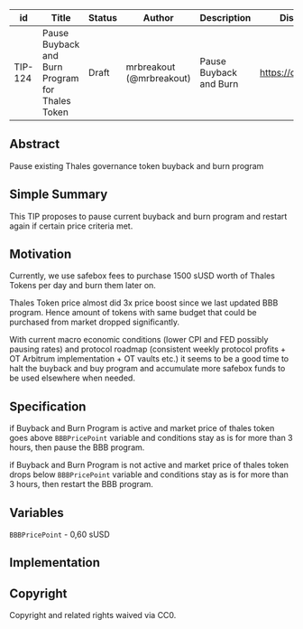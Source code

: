 | id | Title | Status | Author | Description | Discussions to | Created |
| ----------- | ----------- | ----------- | ----------- | ----------- | ----------- | ----------- |
| TIP-124 | Pause Buyback and Burn Program for Thales Token| Draft | mrbreakout (@mrbreakout) | Pause Buyback and Burn | https://discord.gg/thales | 2023-2-15


## Abstract

Pause existing Thales governance token buyback and burn program

## Simple Summary

This TIP proposes to pause current buyback and burn program and restart again if certain price criteria met.

## Motivation

Currently, we use safebox fees to purchase 1500 sUSD worth of Thales Tokens per day and burn them later on.

Thales Token price almost did 3x price boost since we last updated BBB program.
Hence amount of tokens with same budget that could be purchased from market dropped significantly.

With current macro economic conditions (lower CPI and FED possibly pausing rates) and protocol roadmap (consistent weekly protocol profits + OT Arbitrum implementation + OT vaults etc.) it seems to be a good time to halt the buyback and buy program and accumulate more safebox funds to be used elsewhere when needed.


## Specification

if Buyback and Burn Program is active and market price of thales token goes above `BBBPricePoint` variable and conditions stay as is for more than 3 hours, then pause the BBB program.

if Buyback and Burn Program is not active and market price of thales token drops below `BBBPricePoint` variable and conditions stay as is for more than 3 hours, then restart the BBB program.

## Variables

`BBBPricePoint` - 0,60 sUSD

## Implementation


## Copyright

Copyright and related rights waived via CC0.
